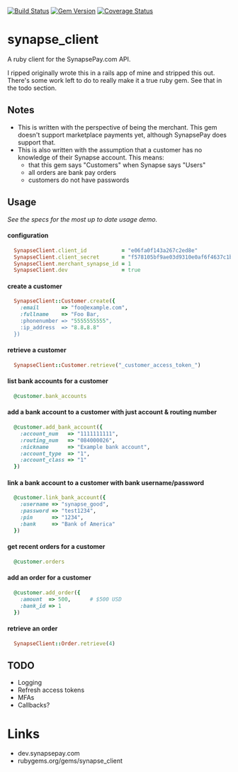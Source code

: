 [![Build Status](https://travis-ci.org/milesmatthias/synapse_client.png?branch=master)](https://travis-ci.org/milesmatthias/synapse_client)  [![Gem Version](https://badge.fury.io/rb/synapse_client.png)](http://badge.fury.io/rb/synapse_client) [![Coverage Status](https://coveralls.io/repos/milesmatthias/synapse_client/badge.png)](https://coveralls.io/r/milesmatthias/synapse_client)

# synapse_client

A ruby client for the SynapsePay.com API.

I ripped originally wrote this in a rails app of mine and stripped this out. There's some work left to do to really make it a true ruby gem. See that in the todo section.

## Notes

* This is written with the perspective of being the merchant. This gem doesn't support marketplace payments yet, although SynapsePay does support that.
* This is also written with the assumption that a customer has no knowledge of their Synapse account. This means:
  * that this gem says "Customers" when Synapse says "Users"
  * all orders are bank pay orders
  * customers do not have passwords

## Usage

_See the specs for the most up to date usage demo._

#### configuration

```ruby
  SynapseClient.client_id           = "e06fa0f143a267c2ed8e"
  SynapseClient.client_secret       = "f578105bf9ae03d9310e0af6f4637c1bf363998b"
  SynapseClient.merchant_synapse_id = 1
  SynapseClient.dev                 = true
```

#### create a customer

```ruby
  SynapseClient::Customer.create({
    :email       => "foo@example.com",
    :fullname    => "Foo Bar,
    :phonenumber => "5555555555",
    :ip_address  => "8.8.8.8"
  })
```

#### retrieve a customer

```ruby
  SynapseClient::Customer.retrieve("_customer_access_token_")
```

#### list bank accounts for a customer

```ruby
  @customer.bank_accounts
```

#### add a bank account to a customer with just account & routing number

```ruby
  @customer.add_bank_account({
    :account_num   => "1111111111",
    :routing_num   => "084000026",
    :nickname      => "Example bank account",
    :account_type  => "1",
    :account_class => "1"
  })
```

#### link a bank account to a customer with bank username/password

```ruby
  @customer.link_bank_account({
    :username => "synapse_good",
    :password => "test1234",
    :pin      => "1234",
    :bank     => "Bank of America"
  })
```

#### get recent orders for a customer

```ruby
  @customer.orders
```

#### add an order for a customer

```ruby
  @customer.add_order({
    :amount  => 500,      # $500 USD
    :bank_id => 1
  })
```

#### retrieve an order

```ruby
  SynapseClient::Order.retrieve(4)
```

## TODO

* Logging
* Refresh access tokens
* MFAs
* Callbacks?

# Links

* dev.synapsepay.com
* rubygems.org/gems/synapse_client

